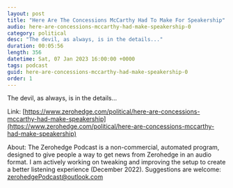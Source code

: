 ```yaml
---
layout: post
title: "Here Are The Concessions McCarthy Had To Make For Speakership"
audio: here-are-concessions-mccarthy-had-make-speakership-0
category: political
desc: "The devil, as always, is in the details..."
duration: 00:05:56
length: 356
datetime: Sat, 07 Jan 2023 16:00:00 +0000
tags: podcast
guid: here-are-concessions-mccarthy-had-make-speakership-0
order: 1
---
```

The devil, as always, is in the details...

Link: [https://www.zerohedge.com/political/here-are-concessions-mccarthy-had-make-speakership](https://www.zerohedge.com/political/here-are-concessions-mccarthy-had-make-speakership)

About: The Zerohedge Podcast is a non-commercial, automated program, designed to give people a way to get news from Zerohedge in an audio format.  I am actively working on tweaking and improving the setup to create a better listening experience (December 2022).  Suggestions are welcome: [zerohedgePodcast@outlook.com](mailto:zerohedgePodcast@outlook.com)